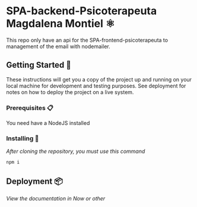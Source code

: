 # SPA-backend-Psicoterapeuta Magdalena Montiel ⚛️

This repo only have an api for the SPA-frontend-psicoterapeuta to management of the email with nodemailer.

## Getting Started 🚀

These instructions will get you a copy of the project up and running on your local machine for development and testing purposes. See deployment for notes on how to deploy the project on a live system.

### Prerequisites 📋

You need have a NodeJS installed

### Installing 🔧

_After cloning the repository, you must use this command_

```
npm i
```

## Deployment 📦

_View the documentation in Now or other_
